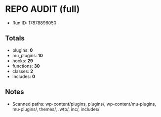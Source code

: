 # REPO AUDIT (full)
- Run ID: 17878896050

## Totals
- plugins: **0**
- mu_plugins: **10**
- hooks: **29**
- functions: **30**
- classes: **2**
- includes: **0**

## Notes
- Scanned paths: wp-content/plugins, plugins/, wp-content/mu-plugins, mu-plugins/, themes/, .wtp/, inc/, includes/
